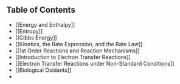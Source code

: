 ## Table of Contents
- [[Energy and Enthalpy]]
- [[Entropy]] 
- [[Gibbs Energy]]
- [[Kinetics, the Rate Expression, and the Rate Law]]
- [[1st Order Reactions and Reaction Mechanisms]]
- [[Introduction to Electron Transfer Reactions]]
- [[Electron Transfer Reactions under Non-Standard Conditions]]
- [[Biological Oxidants]]
- 